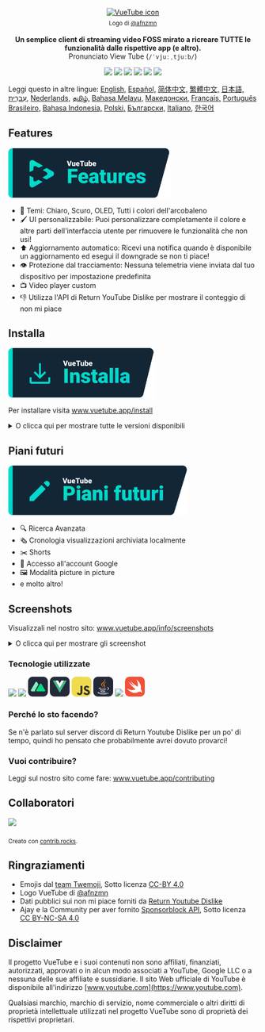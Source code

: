 <p align="center">
  <a href="https://vuetube.app/">
    <img src="https://cdn.discordapp.com/attachments/751596360108605500/980418672331988992/VueTube_Dark.svg" alt="VueTube icon" width="500"/>
  </a>
  </br>
  <sub>Logo di <a href="https://github.com/afnzmn">@afnzmn</a></sub>
  </br>
  </br>
<strong>Un semplice client di streaming video FOSS mirato a ricreare TUTTE le funzionalità dalle rispettive app (e altro).</strong>
</br>
Pronunciato View Tube (<code>/ˈvjuːˌtjuːb/</code>)
</p>

<p align="center">
  <a href="https://github.com/VueTubeApp/VueTube/blob/main/LICENSE" alt="License"><img src="https://img.shields.io/github/license/VueTubeApp/VueTube"></img></a>
  <a href="https://github.com/VueTubeApp/VueTube/actions/workflows/ci.yml" alt="CI"><img src="https://github.com/VueTubeApp/VueTube/actions/workflows/ci.yml/badge.svg"></img></a>
  <a href="https://reddit.com/r/vuetube" alt="Reddit"><img src="https://img.shields.io/reddit/subreddit-subscribers/vuetube?label=r%2FVuetube&logo=reddit&logoColor=white"></img></a>
  <a href="https://t.me/VueTube" alt="Telegram"><img src="https://img.shields.io/endpoint?label=VueTube&url=https%3A%2F%2Ftelegram-badge-4mbpu8e0fit4.runkit.sh%2F%3Furl%3Dhttps%3A%2F%2Ft.me%2FVuetube"></img></a>
  <a href="https://discord.gg/7P8KJrdd5W" alt="Discord"><img src="https://img.shields.io/discord/946587366242533377?label=Discord&style=flat&logo=discord&logoColor=white"></img></a>
  <a href="https://twitter.com/VueTubeApp" alt="Twitter"><img src="https://img.shields.io/twitter/follow/VueTubeApp?label=Follow&style=flat&logo=twitter"></img></a>
</p>

Leggi questo in altre lingue: [English,](readme.md) [Español,](readme.es.md) [简体中文,](readme.zh-hans.md) [繁體中文,](readme.zh-hant.md) [日本語,](readme.ja.md) [עִברִית,](readme.he.md) [Nederlands,](readme.nl.md) [தமிழ்,](readme.ta.md) [Bahasa Melayu,](readme.ms.md) [Македонски,](readme.mk.md) [Français,](readme.fr.md) [Português Brasileiro,](readme.pt-br.md) [Bahasa Indonesia,](readme.id.md) [Polski,](readme.pl.md) [Български,](readme.bg.md) [Italiano,](readme.it.md) [한국어](readme.kr.md)

## Features

<img src="./resources/readme-it/Features.it.svg" alt="VueTube icon" height="100"/>

- 🎨 Temi: Chiaro, Scuro, OLED, Tutti i colori dell'arcobaleno
- 🖌️ UI personalizzabile: Puoi personalizzare completamente il colore e altre parti dell'interfaccia utente per rimuovere le funzionalità che non usi!
- ⬆️ Aggiornamento automatico: Ricevi una notifica quando è disponibile un aggiornamento ed esegui il downgrade se non ti piace!
- 👁️ Protezione dal tracciamento: Nessuna telemetria viene inviata dal tuo dispositivo per impostazione predefinita
- 📺 Video player custom
- 👎 Utilizza l'API di Return YouTube Dislike per mostrare il conteggio di non mi piace

## Installa

<img src="./resources/readme-it/Install.it.svg" alt="VueTube icon" height="100"/>

Per installare visita www.vuetube.app/install

<details>
  <summary>O clicca qui per mostrare tutte le versioni disponibili</summary>
<br />

### Android

| <a href=https://nightly.link/VueTubeApp/VueTube/workflows/ci/main/android.zip><img id="im" width="200" src=./resources/getunstable.png></a> | <a href=https://github.com/VueTubeApp/VueTube/releases/download/0.2/VueTube-Canary-June-15-2022.apk><img id="im" width="200" src=./resources/getcanary.png></a> | <a href=https://vuetube.app/install><img id="im" width="200" src=./resources/getstable.png></a> |
| ------------------------------------------------------------------------------------------------------------------------------------------- | --------------------------------------------------------------------------------------------------------------------------------------------------------------- | ----------------------------------------------------------------------------------------------- |
| Molti bug, ma accesso anticipato alle funzionalità                                                                                          | Meno bug della versione instabile, leggermente più funzionalità della stabile                                                                                   | Non disponibile fino a quando l'app non sarà più sviluppata                                     |

### iOS

| <a href=https://nightly.link/VueTubeApp/VueTube/workflows/ci/main/iOS.zip><img id="im" width="200" src=./resources/getunstable.png></a> | <a href=https://cdn.discordapp.com/attachments/949908267855921163/972164558930198528/VueTube-Canary-May-6-2022.ipa><img id="im" width="200" src=./resources/getcanary.png></a> | <a href=https://vuetube.app/install><img id="im" width="200" src=./resources/getstable.png></a> |
| --------------------------------------------------------------------------------------------------------------------------------------- | ------------------------------------------------------------------------------------------------------------------------------------------------------------------------------ | ----------------------------------------------------------------------------------------------- |
| Molti bug, ma accesso anticipato alle funzionalità                                                                                      | Meno bug della versione instabile, leggermente più funzionalità della stabile                                                                                                  | Non disponibile fino a quando l'app non sarà più sviluppata                                     |

</details>

## Piani futuri

<img src="./resources/readme-it/Plans.it.svg" alt="VueTube icon" height="100"/>

- 🔍 Ricerca Avanzata
- 🗞️ Cronologia visualizzazioni archiviata localmente
- ✂️ Shorts
- 🧑 Accesso all'account Google
- 🖼️ Modalità picture in picture
- e molto altro!

## Screenshots

Visualizzali nel nostro sito: www.vuetube.app/info/screenshots

<details>
  <summary> O clicca qui per mostrare gli screenshot </summary>
<br />
  
<img src="https://vuetube.app/wtch.png" width="400">
<img src="https://vuetube.app/stng.png" width="400">
<img src="https://vuetube.app/srch.png" width="400">
     
</details>

### Tecnologie utilizzate

<a href="https://capacitorjs.com/solution/vue"><img src="https://cdn.discordapp.com/attachments/953538236716814356/955694368742834176/Capacitator-Dark.svg" height=40/></a> <a href="https://vuetifyjs.com/"><img src="https://cdn.discordapp.com/attachments/810799100940255260/973719873467342908/Vuetify-Dark.svg" height=40/></a> <a href="https://nuxtjs.org/"><img src="https://github.com/tandpfun/skill-icons/raw/main/icons/NuxtJS-Dark.svg" height=40/></a> <a href="https://vuejs.org/"><img src="https://github.com/tandpfun/skill-icons/raw/main/icons/VueJS-Dark.svg" height=40/></a> <a href="https://javascript.com/"><img src="https://github.com/tandpfun/skill-icons/raw/main/icons/JavaScript.svg" height=40/></a> <a href="https://java.com/"><img src="https://github.com/tandpfun/skill-icons/raw/main/icons/Java-Dark.svg" height=40/></a> <a href="https://gradle.com/"><img src="https://cdn.discordapp.com/attachments/810799100940255260/955691550560636958/Gradle.svg" height=40/></a> <a href="https://developer.apple.com/swift/"><img src="https://github.com/tandpfun/skill-icons/raw/main/icons/Swift.svg" height=40/></a>

### Perché lo sto facendo?

Se n'è parlato sul server discord di Return Youtube Dislike per un po' di tempo, quindi ho pensato che probabilmente avrei dovuto provarci!

### Vuoi contribuire?

Leggi sul nostro sito come fare: www.vuetube.app/contributing

## Collaboratori

<a href="https://github.com/VueTubeApp/VueTube/graphs/contributors">
  <img src="https://contrib.rocks/image?repo=VueTubeApp/VueTube" />
</a>

<sub>Creato con [contrib.rocks](https://contrib.rocks). </sub>

## Ringraziamenti

- Emojis dal [team Twemoji](https://twemoji.twitter.com/), Sotto licenza [CC-BY 4.0](https://creativecommons.org/licenses/by/4.0/)
- Logo VueTube di [@afnzmn](https://github.com/afnzmn)
- Dati pubblici sui non mi piace forniti da [Return Youtube Dislike](https://returnyoutubedislike.com)
- Ajay e la Community per aver fornito [Sponsorblock API](https://sponsor.ajay.app), Sotto licenza [CC BY-NC-SA 4.0](https://creativecommons.org/licenses/by-nc-sa/4.0/)

## Disclaimer

Il progetto VueTube e i suoi contenuti non sono affiliati, finanziati, autorizzati, approvati o in alcun modo associati a YouTube, Google LLC o a nessuna delle sue affiliate e sussidiarie. Il sito Web ufficiale di YouTube è disponibile all'indirizzo [www.youtube.com](https://www.youtube.com).

Qualsiasi marchio, marchio di servizio, nome commerciale o altri diritti di proprietà intellettuale utilizzati nel progetto VueTube sono di proprietà dei rispettivi proprietari.
